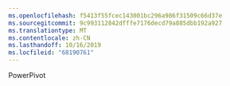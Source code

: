 ```yaml
---
ms.openlocfilehash: f5413f55fcec143001bc296a986f31509c66d37e
ms.sourcegitcommit: 9c993112842dfffe7176decd79a885dbb192a927
ms.translationtype: MT
ms.contentlocale: zh-CN
ms.lasthandoff: 10/16/2019
ms.locfileid: "68190761"
---
```

PowerPivot
